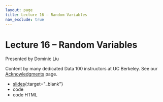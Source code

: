 ```yaml
---
layout: page
title: Lecture 16 – Random Variables
nav_exclude: true
---
```


# Lecture 16 – Random Variables

Presented by Dominic Liu

Content by many dedicated Data 100 instructors at UC Berkeley. See our [Acknowledgments](../../acks) page.

- [slides](https://docs.google.com/presentation/d/1Lc1aTLqsBa3Owrmn5wbgKD7y4NDtL6Vo5vFqAlhNUaA/edit?usp=sharing){:target="_blank"}
- code
- code HTML